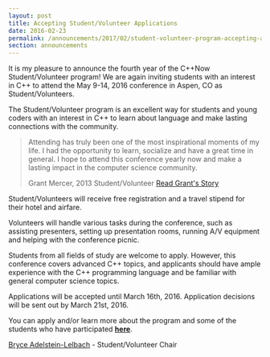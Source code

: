 ```yaml
---
layout: post
title: Accepting Student/Volunteer Applications
date: 2016-02-23
permalink: /announcements/2017/02/student-volunteer-program-accepting-applications/
section: announcements
---
```


It is my pleasure to announce the fourth year of the C++Now Student/Volunteer program! We are again inviting students with an interest in C++ to attend the May 9-14, 2016 conference in Aspen, CO as Student/Volunteers.

<!--break-->

The Student/Volunteer program is an excellent way for students and young coders with an interest in C++ to learn about language and make lasting connections with the community.

<blockquote class="quoteBox">
    <span class="quoteBoxImage" style="background-image: url(/assets/img/volunteers/grant_mercer.jpg);"></span>
    <p class="quoteBoxText">
        Attending has truly been one of the most inspirational moments of my life. I had the opportunity to learn, socialize and have a great time in general. I hope to attend this conference yearly now and make a lasting impact in the computer science community.
    </p>
    <span class="quoteBoxCredentials">Grant Mercer, 2013 Student/Volunteer</span>
    <a href="/about/volunteer_program/grant_mercers_volunteer_story/" class="quoteBoxRightLink">Read Grant's Story</a>
</blockquote>

Student/Volunteers will receive free registration and a travel stipend for their hotel and airfare.

Volunteers will handle various tasks during the conference, such as assisting presenters, setting up presentation rooms, running A/V equipment and helping with the conference picnic.

Students from all fields of study are welcome to apply. However, this conference covers advanced C++ topics, and applicants should have ample experience with the C++ programming language and be familiar with general computer science topics.

Applications will be accepted until March 16th, 2016. Application decisions will be sent out by March 21st, 2016.

You can apply and/or learn more about the program and some of the students who have participated **[here](/about/volunteer_program/)**.

[Bryce Adelstein-Lelbach](mailto:bryce@cppnow.org) - Student/Volunteer Chair
